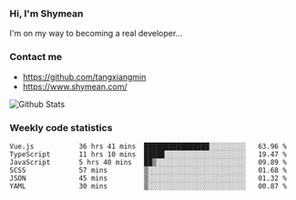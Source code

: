 ### Hi, I'm Shymean

I'm on my way to becoming a real developer...

### Contact me

- <https://github.com/tangxiangmin>
- <https://www.shymean.com/>

![Github Stats](https://github-readme-stats.vercel.app/api?username=tangxiangmin&show_icons=true&theme=dark)


###  Weekly code statistics

<!--START_SECTION:waka-->

```text
Vue.js           36 hrs 41 mins  ████████████████░░░░░░░░░   63.96 %
TypeScript       11 hrs 10 mins  █████░░░░░░░░░░░░░░░░░░░░   19.47 %
JavaScript       5 hrs 40 mins   ██▒░░░░░░░░░░░░░░░░░░░░░░   09.89 %
SCSS             57 mins         ▒░░░░░░░░░░░░░░░░░░░░░░░░   01.68 %
JSON             45 mins         ▒░░░░░░░░░░░░░░░░░░░░░░░░   01.32 %
YAML             30 mins         ▒░░░░░░░░░░░░░░░░░░░░░░░░   00.87 %
```

<!--END_SECTION:waka-->